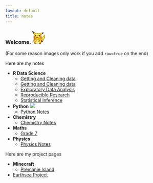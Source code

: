```yaml
---
layout: default
title: notes
---
```


### Welcome. ![pikachu](https://github.com/Premachu/premachu.github.io/blob/master/animation.gif?raw=true) 
(For some reason images only work if you add `raw=true` on the end)

Here are my notes 
* **R Data Science**
  * [Getting and Cleaning data](https://premachu.github.io/DataScienceSpCourseNotes/2_RPROG/R_Programming_Course_Notes.html)
  * [Getting and Cleaning data](https://premachu.github.io/DataScienceSpCourseNotes/3_GETDATA/data_clean.html)
  * [Exploratory Data Analysis](https://premachu.github.io/DataScienceSpCourseNotes/4_EXDATA/Exploratory_data_analysis_course_notes.html)
  * [Reproducible Research](https://premachu.github.io/DataScienceSpCourseNotes/5_REPDATA/Notes_Reproducible_Research.html)
  * [Statistical Inference](https://premachu.github.io/DataScienceSpCourseNotes/6_STATINFERENCE/06_Stat_Notes.html)
* **Python** ![](http://oi48.tinypic.com/n47aso.jpg?raw=true)
  * [Python Notes](https://premachu.github.io/python/coding_with_python.html)
* **Chemistry** 
  * [Chemistry Notes](https://premachu.github.io/chemistry_notes/Chemistry.html)
* **Maths** 
  * [Grade 7](https://premachu.github.io/Math/grade7.html)
* **Physics**
  * [Physics Notes](https://premachu.github.io/physics/physics.html)  

Here are my project pages

* **Minecraft**
  * [Premanie Island](https://premachu.github.io/premanie/)
* [Earthsea Project](https://premachu.github.io/hyde/)


